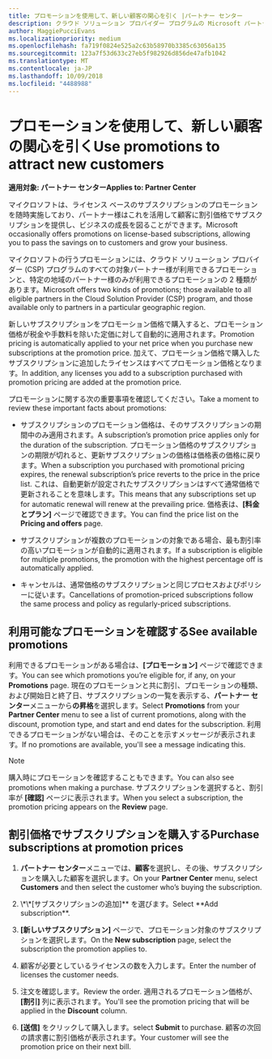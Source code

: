 ```yaml
---
title: プロモーションを使用して、新しい顧客の関心を引く |パートナー センター
description: クラウド ソリューション プロバイダー プログラムの Microsoft パートナーは、プロモーション価格でサブスクリプションを購入し、顧客に割引価格で販売することができます。
author: MaggiePucciEvans
ms.localizationpriority: medium
ms.openlocfilehash: fa719f0824e525a2c63b58970b3385c63056a135
ms.sourcegitcommit: 123a7f53d633c27eb5f982926d856de47afb1042
ms.translationtype: MT
ms.contentlocale: ja-JP
ms.lasthandoff: 10/09/2018
ms.locfileid: "4488988"
---
```

# <a name="use-promotions-to-attract-new-customers"></a><span data-ttu-id="cf12d-103">プロモーションを使用して、新しい顧客の関心を引く</span><span class="sxs-lookup"><span data-stu-id="cf12d-103">Use promotions to attract new customers</span></span>  

**<span data-ttu-id="cf12d-104">適用対象: パートナー センター</span><span class="sxs-lookup"><span data-stu-id="cf12d-104">Applies to: Partner Center</span></span>**

<!--[FWLink: https://go.microsoft.com/fwlink/?linkid=852469]-->

<span data-ttu-id="cf12d-105">マイクロソフトは、ライセンス ベースのサブスクリプションのプロモーションを随時実施しており、パートナー様はこれを活用して顧客に割引価格でサブスクリプションを提供し、ビジネスの成長を図ることができます。</span><span class="sxs-lookup"><span data-stu-id="cf12d-105">Microsoft occasionally offers promotions on license-based subscriptions, allowing you to pass the savings on to customers and grow your business.</span></span> 

<span data-ttu-id="cf12d-106">マイクロソフトの行うプロモーションには、クラウド ソリューション プロバイダー (CSP) プログラムのすべての対象パートナー様が利用できるプロモーションと、特定の地域のパートナー様のみが利用できるプロモーションの 2 種類があります。</span><span class="sxs-lookup"><span data-stu-id="cf12d-106">Microsoft offers two kinds of promotions; those available to all eligible partners in the Cloud Solution Provider (CSP) program, and those available only to partners in a particular geographic region.</span></span>

<span data-ttu-id="cf12d-107">新しいサブスクリプションをプロモーション価格で購入すると、プロモーション価格が税金や手数料を除いた定価に対して自動的に適用されます。</span><span class="sxs-lookup"><span data-stu-id="cf12d-107">Promotion pricing is automatically applied to your net price when you purchase new subscriptions at the promotion price.</span></span> <span data-ttu-id="cf12d-108">加えて、プロモーション価格で購入したサブスクリプションに追加したライセンスはすべてプロモーション価格となります。</span><span class="sxs-lookup"><span data-stu-id="cf12d-108">In addition, any licenses you add to a subscription purchased with promotion pricing are added at the promotion price.</span></span> 

<span data-ttu-id="cf12d-109">プロモーションに関する次の重要事項を確認してください。</span><span class="sxs-lookup"><span data-stu-id="cf12d-109">Take a moment to review these important facts about promotions:</span></span>

-   <span data-ttu-id="cf12d-110">サブスクリプションのプロモーション価格は、そのサブスクリプションの期間中のみ適用されます。</span><span class="sxs-lookup"><span data-stu-id="cf12d-110">A subscription’s promotion price applies only for the duration of the subscription.</span></span> <span data-ttu-id="cf12d-111">プロモーション価格のサブスクリプションの期限が切れると、更新サブスクリプションの価格は価格表の価格に戻ります。</span><span class="sxs-lookup"><span data-stu-id="cf12d-111">When a subscription you purchased with promotional pricing expires, the renewal subscription’s price reverts to the price in the price list.</span></span> <span data-ttu-id="cf12d-112">これは、自動更新が設定されたサブスクリプションはすべて通常価格で更新されることを意味します。</span><span class="sxs-lookup"><span data-stu-id="cf12d-112">This means that any subscriptions set up for automatic renewal will renew at the prevailing price.</span></span> <span data-ttu-id="cf12d-113">価格表は、**[料金とプラン]** ページで確認できます。</span><span class="sxs-lookup"><span data-stu-id="cf12d-113">You can find the price list on the **Pricing and offers** page.</span></span> 

-   <span data-ttu-id="cf12d-114">サブスクリプションが複数のプロモーションの対象である場合、最も割引率の高いプロモーションが自動的に適用されます。</span><span class="sxs-lookup"><span data-stu-id="cf12d-114">If a subscription is eligible for multiple promotions, the promotion with the highest percentage off is automatically applied.</span></span>

-   <span data-ttu-id="cf12d-115">キャンセルは、通常価格のサブスクリプションと同じプロセスおよびポリシーに従います。</span><span class="sxs-lookup"><span data-stu-id="cf12d-115">Cancellations of promotion-priced subscriptions follow the same process and policy as regularly-priced subscriptions.</span></span>

## <a name="see-available-promotions"></a><span data-ttu-id="cf12d-116">利用可能なプロモーションを確認する</span><span class="sxs-lookup"><span data-stu-id="cf12d-116">See available promotions</span></span>

<span data-ttu-id="cf12d-117">利用できるプロモーションがある場合は、**[プロモーション]** ページで確認できます。</span><span class="sxs-lookup"><span data-stu-id="cf12d-117">You can see which promotions you’re eligible for, if any, on your **Promotions** page.</span></span> <span data-ttu-id="cf12d-118">現在のプロモーションと共に割引、プロモーションの種類、および開始日と終了日、サブスクリプションの一覧を表示する、**パートナー センター**メニューから**の昇格**を選択します。</span><span class="sxs-lookup"><span data-stu-id="cf12d-118">Select **Promotions** from your **Partner Center** menu to see a list of current promotions, along with the discount, promotion type, and start and end dates for the subscription.</span></span> <span data-ttu-id="cf12d-119">利用できるプロモーションがない場合は、そのことを示すメッセージが表示されます。</span><span class="sxs-lookup"><span data-stu-id="cf12d-119">If no promotions are available, you'll see a message indicating this.</span></span> 

> [!NOTE]  
> <span data-ttu-id="cf12d-120">購入時にプロモーションを確認することもできます。</span><span class="sxs-lookup"><span data-stu-id="cf12d-120">You can also see promotions when making a purchase.</span></span> <span data-ttu-id="cf12d-121">サブスクリプションを選択すると、割引率が **[確認]** ページに表示されます。</span><span class="sxs-lookup"><span data-stu-id="cf12d-121">When you select a subscription, the promotion pricing appears on the **Review** page.</span></span>

## <a name="purchase-subscriptions-at-promotion-prices"></a><span data-ttu-id="cf12d-122">割引価格でサブスクリプションを購入する</span><span class="sxs-lookup"><span data-stu-id="cf12d-122">Purchase subscriptions at promotion prices</span></span>

1. <span data-ttu-id="cf12d-123">**パートナー センター**メニューでは、**顧客**を選択し、その後、サブスクリプションを購入した顧客を選択します。</span><span class="sxs-lookup"><span data-stu-id="cf12d-123">On your **Partner Center** menu, select **Customers** and then select the customer who’s buying the subscription.</span></span> 

2. <span data-ttu-id="cf12d-124">
          \*\*[サブスクリプションの追加]** を選びます。</span><span class="sxs-lookup"><span data-stu-id="cf12d-124">Select **Add subscription**.</span></span>

3. <span data-ttu-id="cf12d-125">**[新しいサブスクリプション]** ページで、プロモーション対象のサブスクリプションを選択します。</span><span class="sxs-lookup"><span data-stu-id="cf12d-125">On the **New subscription** page, select the subscription the promotion applies to.</span></span>

4. <span data-ttu-id="cf12d-126">顧客が必要としているライセンスの数を入力します。</span><span class="sxs-lookup"><span data-stu-id="cf12d-126">Enter the number of licenses the customer needs.</span></span> 

5. <span data-ttu-id="cf12d-127">注文を確認します。</span><span class="sxs-lookup"><span data-stu-id="cf12d-127">Review the order.</span></span> <span data-ttu-id="cf12d-128">適用されるプロモーション価格が、**[割引]** 列に表示されます。</span><span class="sxs-lookup"><span data-stu-id="cf12d-128">You'll see the promotion pricing that will be applied in the **Discount** column.</span></span>  

6.  <span data-ttu-id="cf12d-129">**[送信]** をクリックして購入します。</span><span class="sxs-lookup"><span data-stu-id="cf12d-129">select **Submit** to purchase.</span></span> <span data-ttu-id="cf12d-130">顧客の次回の請求書に割引価格が表示されます。</span><span class="sxs-lookup"><span data-stu-id="cf12d-130">Your customer will see the promotion price on their next bill.</span></span>  



